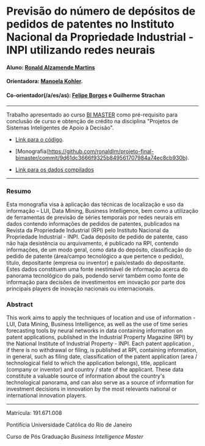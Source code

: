 
# Previsão do número de depósitos de pedidos de patentes no Instituto Nacional da Propriedade Industrial - INPI utilizando redes neurais

#### Aluno: [Ronald Alzamende Martins](https://github.com/ronaldlm)
#### Orientadora: [Manoela Kohler](https://github.com/manoelakohler).
#### Co-orientador(/a/es/as): [Felipe Borges](https://github.com/FelipeBorgesC) e Guilherme Strachan

---

Trabalho apresentado ao curso [BI MASTER](https://ica.puc-rio.ai/bi-master) como pré-requisito para conclusão de curso e obtenção de crédito na disciplina "Projetos de Sistemas Inteligentes de Apoio à Decisão".


- [Link para o código](https://github.com/ronaldlm/projeto-final-bimaster/commit/c734aaa4ba6efe0b86795161bdc971c55eb2430b). <!-- caso não aplicável, remover esta linha -->

- [Monografia(https://github.com/ronaldlm/projeto-final-bimaster/commit/9d61dc3666f9325b849561707984a74ec8cb930b). <!-- caso não aplicável, remover esta linha -->

- [Link para os dados compilados](https://github.com/ronaldlm/projeto-final-bimaster/commit/c734aaa4ba6efe0b86795161bdc971c55eb2430b)
---

### Resumo

Esta monografia visa à aplicação das técnicas de localização e uso da informação – LUI, Data Mining, Business Intelligence, bem como a utilização de ferramentas de previsão de séries temporais por redes neurais em dados contendo informações de pedidos de patentes, publicados na Revista da Propriedade Industrial (RPI) pelo Instituto Nacional da Propriedade Industrial - INPI. Cada depósito de pedido de patente, caso não haja desistência ou arquivamento, é publicado na RPI, contendo informações, de um modo geral, como data do depósito, classificação do pedido de patente (área/campo tecnológico a que pertence o pedido), título, depositante (empresa ou inventor) e país/estado do depositante. Estes dados constituem uma fonte inestimável de informação acerca do panorama tecnológico do país, podendo servir também como fonte de informação para decisões de investimentos em inovação por parte dos principais players de inovação nacionais ou internacionais. 

### Abstract 

This work aims to apply the techniques of location and use of information - LUI, Data Mining, Business Intelligence, as well as the use of time series forecasting tools by neural networks in data containing information on patent applications, published in the Industrial Property Magazine (RPI) by the National Institute of Industrial Property - INPI. Each patent application , if there is no withdrawal or filing, is published at RPI, containing information, in general, such as filing date, classification of the patent application (area / technological field to which the application belongs), title, applicant (company or inventor) and country / state of the applicant. These data constitute a valuable source of information about the country's technological panorama, and can also serve as a source of information for investment decisions in innovation by the most relevants national or international innovation players.

---

Matrícula: 191.671.008

Pontifícia Universidade Católica do Rio de Janeiro

Curso de Pós Graduação *Business Intelligence Master*
